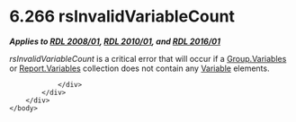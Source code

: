 <html dir="LTR" xmlns:mshelp="http://msdn.microsoft.com/mshelp" xmlns:ddue="http://ddue.schemas.microsoft.com/authoring/2003/5" xmlns:xlink="http://www.w3.org/1999/xlink" xmlns:tool="http://www.microsoft.com/tooltip">
    <head>
        <meta http-equiv="Content-Type" content="text/html; CHARSET=utf-8"></meta>
        <meta name="save" content="history"></meta>
        <title>6.266 rsInvalidVariableCount</title>
        <xml>
            <mshelp:toctitle title="6.266 rsInvalidVariableCount"></mshelp:toctitle>
            <mshelp:rltitle title="[MS-RDL]: rsInvalidVariableCount"></mshelp:rltitle>
            <mshelp:keyword index="A" term="9fd32d9c-5891-4ff5-83ac-5f7f17720e27"></mshelp:keyword>
            <mshelp:attr name="DCSext.ContentType" value="open specification"></mshelp:attr>
            <mshelp:attr name="AssetID" value="9fd32d9c-5891-4ff5-83ac-5f7f17720e27"></mshelp:attr>
            <mshelp:attr name="TopicType" value="kbRef"></mshelp:attr>
            <mshelp:attr name="DCSext.Title" value="[MS-RDL]: rsInvalidVariableCount" />
        </xml>
    </head>
    <body>
        <div id="header">
            <h1 class="heading">6.266 rsInvalidVariableCount</h1>
        </div>
        <div id="mainSection">
            <div id="mainBody">
                <div id="allHistory" class="saveHistory"></div>
                <div id="sectionSection0" class="section" name="collapseableSection">
                    

<p><b><i>Applies to </i></b><a href="1e855f94-4617-47e4-b89e-0856c6cb420f.htm"><b><i>RDL 2008/01</i></b></a><b><i>,
</i></b><a href="3428e690-a348-4ec7-8a6a-8efb42d2cdee.htm"><b><i>RDL 2010/01</i></b></a><b><i>,
and </i></b><a href="52ce3983-2bfc-4e72-9359-42aaf5fe4509.htm"><b><i>RDL 2016/01</i></b></a></p>

<p><i>rsInvalidVariableCount</i> is a critical error that will
occur if a <a href="6c962d11-0f93-4955-8b55-b80d04b44c3f.htm">Group.Variables</a>
or <a href="95ecdd74-a49c-402a-b34c-575008581c77.htm">Report.Variables</a>
collection does not contain any <a href="fc2c2c96-ec36-47c2-b156-a6d8c0cbabd8.htm">Variable</a> elements.</p>


                </div>
            </div>
        </div>
    </body>
</html>